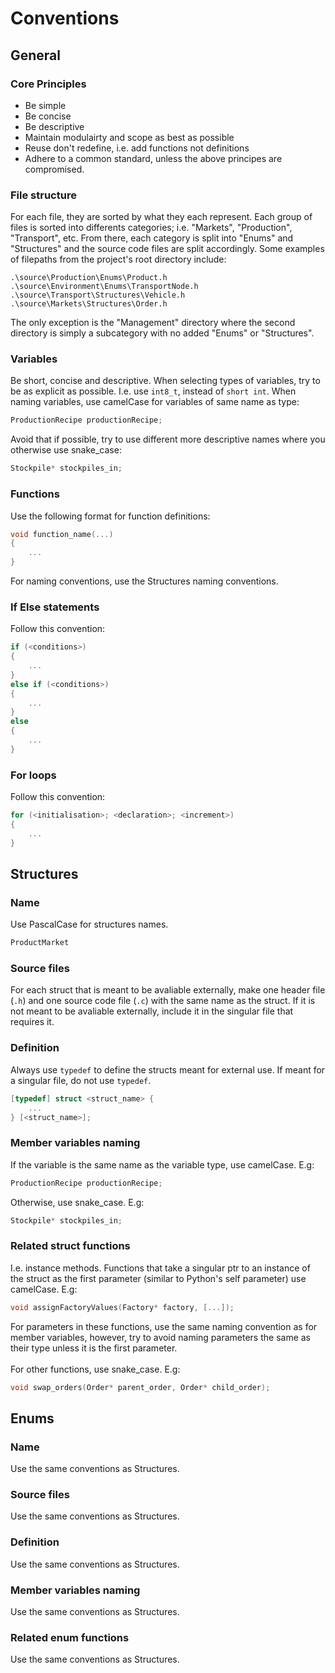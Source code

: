 # Conventions

## General

### Core Principles
* Be simple
* Be concise
* Be descriptive
* Maintain modulairty and scope as best as possible
* Reuse don't redefine, i.e. add functions not definitions
* Adhere to a common standard, unless the above principes are compromised.

### File structure
For each file, they are sorted by what they each represent.
Each group of files is sorted into differents categories; i.e. "Markets", "Production", "Transport", etc.
From there, each category is split into "Enums" and "Structures" and the source code files are split accordingly.
Some examples of filepaths from the project's root directory include:
```
.\source\Production\Enums\Product.h
.\source\Environment\Enums\TransportNode.h
.\source\Transport\Structures\Vehicle.h
.\source\Markets\Structures\Order.h
```
The only exception is the "Management" directory where the second directory is simply a subcategory with no added "Enums" or "Structures".

### Variables
Be short, concise and descriptive. When selecting types of variables, try to be as explicit as possible. I.e. use `int8_t`, instead of `short int`. When naming variables, use camelCase for variables of same name as type:
```c
ProductionRecipe productionRecipe;
```
Avoid that if possible, try to use different more descriptive names where you otherwise use snake_case:
```c
Stockpile* stockpiles_in;
```

### Functions
Use the following format for function definitions:
```c
void function_name(...)
{
	...
}
```
For naming conventions, use the Structures naming conventions.

### If Else statements
Follow this convention:
```c
if (<conditions>)
{
	...
}
else if (<conditions>)
{
	...
}
else 
{
	...
}
```

### For loops
Follow this convention:
```c
for (<initialisation>; <declaration>; <increment>)
{
	...
}
```

## Structures

### Name
Use PascalCase for structures names.
```c 
ProductMarket
```

### Source files
For each struct that is meant to be avaliable externally, make one header file (`.h`) and one source code file (`.c`) with the same name as the struct. If it is not meant to be avaliable externally, include it in the singular file that requires it.

### Definition
Always use `typedef` to define the structs meant for external use. If meant for a singular file, do not use `typedef`.
```c
[typedef] struct <struct_name> {
	...
} [<struct_name>];
```

### Member variables naming
If the variable is the same name as the variable type, use camelCase. E.g:
```c
ProductionRecipe productionRecipe;
```
Otherwise, use snake_case. E.g:
```c
Stockpile* stockpiles_in;
```

### Related struct functions
I.e. instance methods. Functions that take a singular ptr to an instance of the struct as the first parameter (similar to Python's self parameter) use camelCase. E.g:
```c
void assignFactoryValues(Factory* factory, [...]);
```
For parameters in these functions, use the same naming convention as for member variables, however, try to avoid naming parameters the same as their type unless it is the first parameter.
<br><br>
For other functions, use snake_case. E.g:
```c
void swap_orders(Order* parent_order, Order* child_order);
```

## Enums

### Name
Use the same conventions as Structures.

### Source files
Use the same conventions as Structures.

### Definition
Use the same conventions as Structures.

### Member variables naming
Use the same conventions as Structures.

### Related enum functions
Use the same conventions as Structures.
